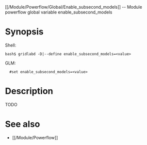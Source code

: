 [[/Module/Powerflow/Global/Enable_subsecond_models]] -- Module powerflow global variable enable_subsecond_models

# Synopsis
Shell:
~~~
bash$ gridlabd -D|--define enable_subsecond_models=<value>
~~~
GLM:
~~~
  #set enable_subsecond_models=<value>
~~~

# Description

TODO

# See also
* [[/Module/Powerflow]]
